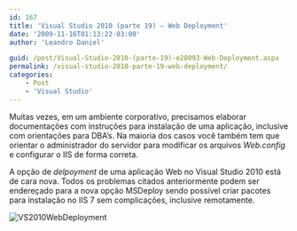 ```yaml
---
id: 167
title: 'Visual Studio 2010 (parte 19) – Web Deployment'
date: '2009-11-16T01:13:22-03:00'
author: 'Leandro Daniel'

guid: /post/Visual-Studio-2010-(parte-19)-e28093-Web-Deployment.aspx
permalink: /visual-studio-2010-parte-19-web-deployment/
categories:
    - Post
    - 'Visual Studio'
---
```


Muitas vezes, em um ambiente corporativo, precisamos elaborar documentações com instruções para instalação de uma aplicação, inclusive com orientações para DBA’s. Na maioria dos casos você também tem que orientar o administrador do servidor para modificar os arquivos *Web.config* e configurar o IIS de forma correta.

A opção de *delpoyment* de uma aplicação Web no Visual Studio 2010 está de cara nova. Todos os problemas citados anteriormente podem ser endereçado para a nova opção MSDeploy sendo possível criar pacotes para instalação no IIS 7 sem complicações, inclusive remotamente.

![VS2010WebDeployment](http://leandrodaniel.com/pics/WindowsLiveWriter/VisualStudio2010parte19WebDeployment/68AD51EB/VS2010WebDeployment.gif "VS2010WebDeployment")